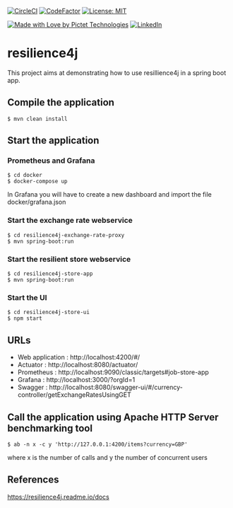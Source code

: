 [![CircleCI](https://circleci.com/gh/pictet-technologies-open-source/resilience4j/tree/main.svg?style=shield&circle-token=906d4fb4d7f57f26e052dc532dc890b39ccbdad2)](https://circleci.com/gh/pictet-technologies-open-source/resilience4j)
[![CodeFactor](https://www.codefactor.io/repository/github/pictet-technologies-open-source/resilience4j/badge?s=2ef6a9028d54bea95cbdb36e92a5b6bcd21b9f53)](https://www.codefactor.io/repository/github/pictet-technologies-open-source/resilience4j)
[![License: MIT](https://img.shields.io/badge/License-MIT-yellow.svg)](https://opensource.org/licenses/MIT)

[![Made with Love by Pictet Technologies](https://img.shields.io/badge/Made%20with%20love%20by-Pictet%20Technologies-ff3434.svg)](https://pictet-technologies.com/)
[![LinkedIn](https://img.shields.io/badge/LinkedIn-0077B5?style=badge&logo=linkedin&logoColor=white)](https://www.linkedin.com/in/alexandre-jacquot-34bb7b5)


# resilience4j

This project aims at demonstrating how to use resillience4j in a spring boot app.


## Compile the application

```
$ mvn clean install
```

## Start the application

### Prometheus and Grafana

```
$ cd docker
$ docker-compose up
```

In Grafana you will have to create a new dashboard and import the file docker/grafana.json


### Start the exchange rate webservice

```
$ cd resilience4j-exchange-rate-proxy
$ mvn spring-boot:run
```

### Start the resilient store webservice

```
$ cd resilience4j-store-app
$ mvn spring-boot:run
```

### Start the UI

```
$ cd resilience4j-store-ui
$ npm start
```

## URLs

- Web application : http://localhost:4200/#/
- Actuator : http://localhost:8080/actuator/
- Prometheus : http://localhost:9090/classic/targets#job-store-app
- Grafana : http://localhost:3000/?orgId=1
- Swagger : http://localhost:8080/swagger-ui/#/currency-controller/getExchangeRatesUsingGET

## Call the application using Apache HTTP Server benchmarking tool

```
$ ab -n x -c y 'http://127.0.0.1:4200/items?currency=GBP'
```

where x is the number of calls
and y the number of concurrent users  


## References

https://resilience4j.readme.io/docs
